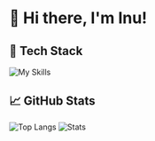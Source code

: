 # 👋 Hi there, I'm Inu!

## 🔧 Tech Stack
![My Skills](https://skillicons.dev/icons?i=js,ts,react,laravel,mysql,postgres,nextjs)


## 📈 GitHub Stats
![Top Langs](https://github-readme-stats.vercel.app/api/top-langs/?username=inuwr19&layout=compact&theme=tokyonight)
![Stats](https://github-readme-stats.vercel.app/api?username=inuwr19&show_icons=true&theme=tokyonight)
